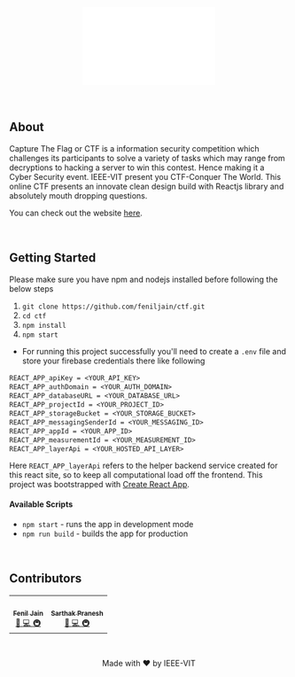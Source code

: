 <p align="center"><img src="https://github.com/IEEE-VIT/ieee-vit.github.io/blob/master/images/outreach/ctf-2020/ctf-logo.png"/></p>

<br/>

## About
<p>
Capture The Flag or CTF is a information security competition which challenges its participants to solve a variety of tasks which may range from decryptions to hacking a server to win this contest. Hence making it a Cyber Security event. IEEE-VIT present you CTF-Conquer The World. This online CTF presents an innovate clean design build with Reactjs library and absolutely mouth dropping questions.
</p>


You can check out the website [here](https://ctf.ieeevit.org/).

<br/>

## Getting Started
Please make sure you have npm and nodejs installed before following the below steps
1. `git clone https://github.com/feniljain/ctf.git`
2. `cd ctf`
3. `npm install`
4. `npm start`
* For running this project successfully you'll need to create a `.env` file and store your firebase credentials there like following
```
REACT_APP_apiKey = <YOUR_API_KEY>
REACT_APP_authDomain = <YOUR_AUTH_DOMAIN>
REACT_APP_databaseURL = <YOUR_DATABASE_URL>
REACT_APP_projectId = <YOUR_PROJECT_ID>
REACT_APP_storageBucket = <YOUR_STORAGE_BUCKET>
REACT_APP_messagingSenderId = <YOUR_MESSAGING_ID>
REACT_APP_appId = <YOUR_APP_ID>
REACT_APP_measurementId = <YOUR_MEASUREMENT_ID>
REACT_APP_layerApi = <YOUR_HOSTED_API_LAYER>
```
Here `REACT_APP_layerApi` refers to the helper backend service created for this react site, so to keep all computational load off the frontend. 
This project was bootstrapped with [Create React App](https://github.com/facebook/create-react-app).

#### Available Scripts
* `npm start` - runs the app in development mode
* `npm run build` - builds the app for production 

<br/>

## Contributors

<!-- ALL-CONTRIBUTORS-LIST:START - Do not remove or modify this section -->
<!-- prettier-ignore-start -->
<!-- markdownlint-disable -->
<table>
	<tr>
		<td align="center">
			<a href="https://github.com/feniljain"><img src="https://avatars.githubusercontent.com/u/49019259?s=460&u=f2e110995d77663837bfc24a93ed0109f5c4c4c8&v=4" width="100px;" alt=""/><br /><sub><b>Fenil Jain</b></sub></a><br /> <a href="https://github.com/IEEE-VIT/ctf/commits?author=feniljain" title="Documentation">📖 <a href="https://github.com/IEEE-VIT/ctf/commits?author=feniljain" title="Code"> 💻 </a><a href="#infra-feniljain" title="Infrastructure (Hosting, Build-Tools, etc)"> 🚇 </a>
		</td>
		<td align="center">
      <a href="https://github.com/sarthakpranesh"><img src="https://avatars.githubusercontent.com/u/41206172?s=460&u=c045fce43080b803b685a186a4db5c999f24b0de&v=4" width="100px;" alt=""/><br /><sub><b>Sarthak Pranesh</b></sub></a><br /> <a href="https://github.com/IEEE-VIT/ctf/commits?author=sarthakpranesh" title="Documentation">📖 <a href="https://github.com/IEEE-VIT/ctf/commits?author=sarthakpranesh" title="Code"> 💻 </a><a href="#infra-sarthakpranesh" title="Infrastructure (Hosting, Build-Tools, etc)"> 🚇 </a>
		</td>
	</tr>
</table>

<br/>

<p align="center">
   Made with ❤ by IEEE-VIT
</p>

